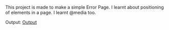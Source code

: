 This project is made to make a simple Error Page. I learnt about positioning of elements in a page. I learnt @media too.

Output: <a href="https://error-might-be-harmful.sstephen2011.repl.co/"> Output </a>
